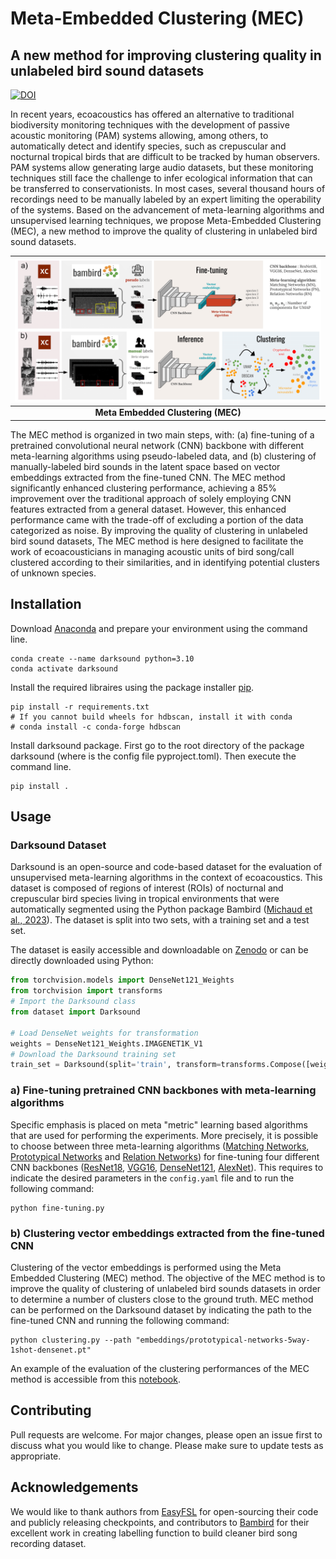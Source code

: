 # Meta-Embedded Clustering (MEC)

## A new method for improving clustering quality in unlabeled bird sound datasets

[![DOI](https://zenodo.org/badge/DOI/10.5281/zenodo.10512103.svg)](https://zenodo.org/records/10512103)

In recent years, ecoacoustics has offered an alternative to traditional biodiversity monitoring techniques with the development of passive acoustic monitoring (PAM) systems allowing, among others, to automatically detect and identify species, such as crepuscular and nocturnal tropical birds that are difficult to be tracked by human observers. PAM systems allow generating large audio datasets, but these monitoring techniques still face the challenge to infer ecological information that can be transferred to conservationists. In most cases, several thousand hours of recordings need to be manually labeled by an expert limiting the operability of the systems. Based on the advancement of meta-learning algorithms and unsupervised learning techniques, we propose Meta-Embedded Clustering (MEC), a new method to improve the quality of clustering in unlabeled bird sound datasets. 

|![Meta-Embedded Clustering (MEC)](https://github.com/ear-team/darksound/blob/main/docs/figure.png)| 
|:--:| 
| **Meta Embedded Clustering (MEC)**|

The MEC method is organized in two main steps, with: (a) fine-tuning of a pretrained convolutional neural network (CNN) backbone with different meta-learning algorithms using pseudo-labeled data, and (b) clustering of manually-labeled bird sounds in the latent space based on vector embeddings extracted from the fine-tuned CNN. The MEC method significantly enhanced clustering performance, achieving a 85% improvement over the traditional approach of solely employing CNN features extracted from a general dataset. However, this enhanced performance came with the trade-off of excluding a portion of the data categorized as noise. By improving the quality of clustering in unlabeled bird sound datasets, The MEC method is here designed to facilitate the work of ecoacousticians in managing acoustic units of bird song/call clustered according to their similarities, and in identifying potential clusters of unknown species.

## Installation
Download [Anaconda](https://www.anaconda.com/products/distribution) and prepare your environment using the command line.
```
conda create --name darksound python=3.10
conda activate darksound
```

Install the required libraires using the package installer [pip](https://pip.pypa.io/en/stable/).
```
pip install -r requirements.txt
# If you cannot build wheels for hdbscan, install it with conda
# conda install -c conda-forge hdbscan
```
Install darksound package. First go to the root directory of the package darksound (where is the config file pyproject.toml). Then execute the command line.
```
pip install .
```

## Usage
### Darksound Dataset 
Darksound is an open-source and code-based dataset for the evaluation of unsupervised meta-learning algorithms in the context of ecoacoustics. This dataset is composed of regions of interest (ROIs) of nocturnal and crepuscular bird species living in tropical environments that were automatically segmented using the Python package Bambird ([Michaud et al., 2023](https://www.sciencedirect.com/science/article/abs/pii/S1574954122004022)). The dataset is split into two sets, with a training set and a test set. 

The dataset is easily accessible and downloadable on [Zenodo](https://zenodo.org/records/10512103) or can be directly downloaded using Python:

```python
from torchvision.models import DenseNet121_Weights
from torchvision import transforms
# Import the Darksound class
from dataset import Darksound 

# Load DenseNet weights for transformation
weights = DenseNet121_Weights.IMAGENET1K_V1 
# Download the Darksound training set
train_set = Darksound(split='train', transform=transforms.Compose([weights.transforms()]), download=True)
```

### a) Fine-tuning pretrained CNN backbones with meta-learning algorithms
Specific emphasis is placed on meta "metric" learning based algorithms that are used for performing the experiments. More precisely, it is possible to choose between three meta-learning algorithms ([Matching Networks](https://arxiv.org/pdf/1606.04080.pdf), [Prototypical Networks](https://arxiv.org/pdf/1703.05175.pdf) and [Relation Networks](https://arxiv.org/pdf/1711.06025.pdf)) for fine-tuning four different CNN backbones ([ResNet18](https://openaccess.thecvf.com/content_cvpr_2016/html/He_Deep_Residual_Learning_CVPR_2016_paper.html), [VGG16](https://arxiv.org/abs/1409.1556), [DenseNet121](https://openaccess.thecvf.com/content_cvpr_2017/html/Huang_Densely_Connected_Convolutional_CVPR_2017_paper.html), [AlexNet](https://proceedings.neurips.cc/paper/2012/hash/c399862d3b9d6b76c8436e924a68c45b-Abstract.html)). This requires to indicate the desired parameters in the `config.yaml` file and to run the following command:

```
python fine-tuning.py
```

### b) Clustering vector embeddings extracted from the fine-tuned CNN
Clustering of the vector embeddings is performed using the Meta Embedded Clustering (MEC) method. The objective of the MEC method is to improve the quality of clustering of unlabeled bird sounds datasets in order to determine a number of clusters close to the ground truth. MEC method can be performed on the Darksound dataset by indicating the path to the fine-tuned CNN and running the following command:

```
python clustering.py --path "embeddings/prototypical-networks-5way-1shot-densenet.pt"
```
An example of the evaluation of the clustering performances of the MEC method is accessible from this [notebook](https://github.com/ear-team/darksound/blob/main/notebooks/clustering-evaluation.ipynb).


## Contributing
Pull requests are welcome. For major changes, please open an issue first to discuss what you would like to change. Please make sure to update tests as appropriate.

## Acknowledgements
We would like to thank authors from [EasyFSL](https://github.com/sicara/easy-few-shot-learning) for open-sourcing their code and publicly releasing checkpoints, and contributors to [Bambird](https://github.com/ear-team/bambird) for their excellent work in creating labelling function to build cleaner bird song recording dataset.
